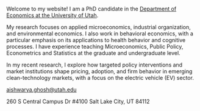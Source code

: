 Welcome to my website!
I am a PhD candidate in the [Department of Economics at the University of Utah](https://www.econ.utah.edu/).

My research focuses on applied microeconomics, industrial organization, and environmental economics. I also work in behavioral economics, with a particular emphasis on its applications to health behavior and cognitive processes. I have experience teaching Microeconomics, Public Policy, Econometrics and Statistics at the graduate and undergraduate level.

In my recent research, I explore how targeted policy interventions and market institutions shape pricing, adoption, and firm behavior in emerging clean-technology markets, with a focus on the electric vehicle (EV) sector.

[aishwarya.ghosh@utah.edu](aishwarya.ghosh@utah.edu)

260 S Central Campus Dr #4100 
Salt Lake City,
UT 84112
